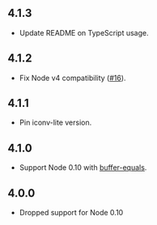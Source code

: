 ## 4.1.3
- Update README on TypeScript usage.

## 4.1.2
- Fix Node v4 compatibility ([#16](https://github.com/jedmao/linez/pull/16)).

## 4.1.1
- Pin iconv-lite version.

## 4.1.0
- Support Node 0.10 with [buffer-equals](https://www.npmjs.com/package/buffer-equals).

## 4.0.0
- Dropped support for Node 0.10
